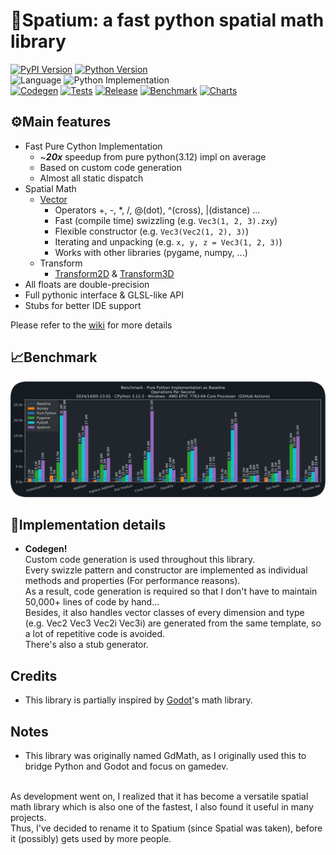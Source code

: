 # 🚀Spatium: a fast python spatial math library

[![PyPI Version](https://img.shields.io/pypi/v/spatium?label=PyPI)](https://pypi.org/project/spatium)
[![Python Version](https://img.shields.io/pypi/pyversions/spatium?label=Python)](https://pypi.org/project/spatium)
<br>
![Language](https://img.shields.io/badge/Language-Cython-FEDF5B)
![Python Implementation](https://img.shields.io/pypi/implementation/spatium?label=Implementation)
<br>
[![Codegen](https://github.com/shBLOCK/spatium/actions/workflows/codegen.yml/badge.svg)](https://github.com/shBLOCK/spatium/actions/workflows/codegen.yml)
[![Tests](https://github.com/shBLOCK/spatium/actions/workflows/tests.yml/badge.svg)](https://github.com/shBLOCK/spatium/actions/workflows/tests.yml)
[![Release](https://github.com/shBLOCK/spatium/actions/workflows/release.yml/badge.svg)](https://github.com/shBLOCK/spatium/actions/workflows/release.yml)
[![Benchmark](https://github.com/shBLOCK/spatium/actions/workflows/benchmark.yml/badge.svg)](https://github.com/shBLOCK/spatium/actions/workflows/benchmark.yml)
[![Charts](https://github.com/shBLOCK/spatium/actions/workflows/charts.yml/badge.svg)](https://github.com/shBLOCK/spatium/actions/workflows/charts.yml)

## ⚙️Main features
- Fast Pure Cython Implementation
  - ~***20x*** speedup from pure python(3.12) impl on average
  - Based on custom code generation
  - Almost all static dispatch
- Spatial Math
  - [Vector](https://github.com/shBLOCK/spatium/wiki#vectors)
    - Operators +, -, *, /, @(dot), ^(cross), |(distance) ...
    - Fast (compile time) swizzling (e.g. `Vec3(1, 2, 3).zxy`)
    - Flexible constructor (e.g. `Vec3(Vec2(1, 2), 3)`)
    - Iterating and unpacking (e.g. `x, y, z = Vec3(1, 2, 3)`)
    - Works with other libraries (pygame, numpy, ...)
  - Transform
    - [Transform2D](https://github.com/shBLOCK/spatium/wiki#transform2d) & [Transform3D](https://github.com/shBLOCK/spatium/wiki#transform3d)
- All floats are double-precision
- Full pythonic interface & GLSL-like API
- Stubs for better IDE support

Please refer to the [wiki](https://github.com/shBLOCK/spatium/wiki) for more details

## 📈Benchmark
[![Benchmark Results](https://github.com/shBLOCK/spatium/raw/master/benchmark/charts/latest.svg)](https://github.com/shBLOCK/spatium/tree/master/benchmark/charts)

## 🔧Implementation details
- **Codegen!**  
  Custom code generation is used throughout this library.<br>
  Every swizzle pattern and constructor are implemented as individual methods and properties (For performance reasons).<br>
  As a result, code generation is required so that I don't have to maintain 50,000+ lines of code by hand...<br>
  Besides, it also handles vector classes of every dimension and type (e.g. Vec2 Vec3 Vec2i Vec3i) are generated from the same template, so a lot of repetitive code is avoided.<br>
  There's also a stub generator.

## Credits
- This library is partially inspired by [Godot](https://godotengine.org/)'s math library.

## Notes
- This library was originally named GdMath, as I originally used this to bridge Python and Godot and focus on gamedev.
<br>
As development went on,
I realized that it has become a versatile spatial math library which is also one of the fastest,
I also found it useful in many projects.
<br>
Thus, I've decided to rename it to Spatium (since Spatial was taken), before it (possibly) gets used by more people.

